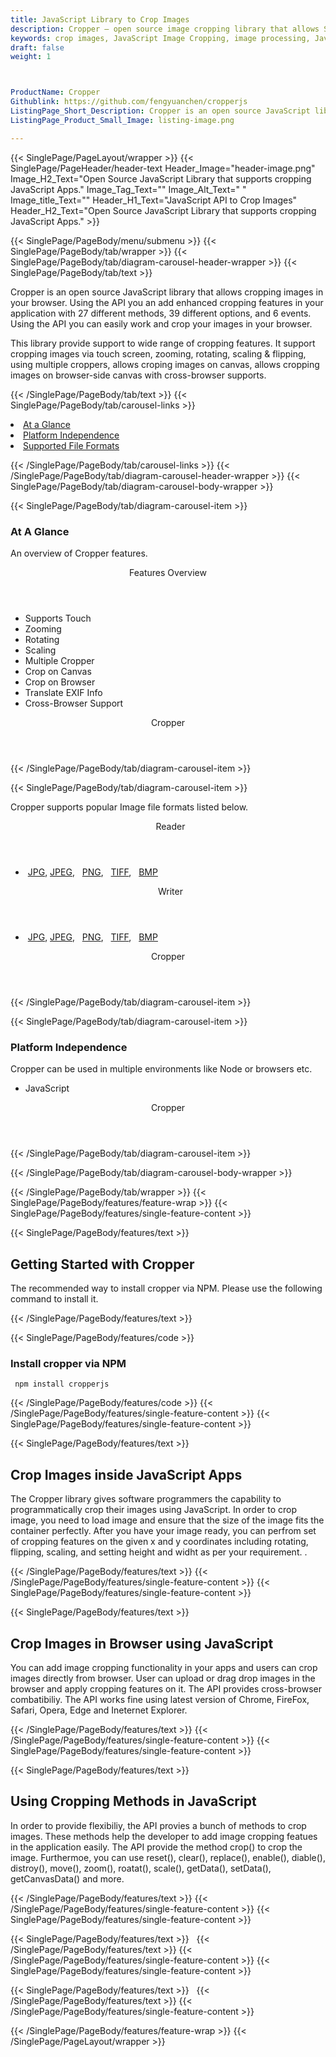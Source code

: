 ```yaml
---
title: JavaScript Library to Crop Images
description: Cropper – open source image cropping library that allows Software programmers to crop images via JavaScript Library
keywords: crop images, JavaScript Image Cropping, image processing, JavaScript images, image processing library, JavaScript PNG API, JavaScript JPG, JavaScript image API, JavaScript Image creation, Modify images, crop images using js, crop images using JavaScript
draft: false
weight: 1



ProductName: Cropper
Githublink: https://github.com/fengyuanchen/cropperjs
ListingPage_Short_Description: Cropper is an open source JavaScript library that allows cropping images in your browser.
ListingPage_Product_Small_Image: listing-image.png 

---
```


{{< SinglePage/PageLayout/wrapper >}}
{{< SinglePage/PageHeader/header-text
Header_Image="header-image.png"
Image_H2_Text="Open Source JavaScript Library that supports cropping JavaScript Apps."
Image_Tag_Text=""
Image_Alt_Text=" "
Image_title_Text=""
Header_H1_Text="JavaScript API to Crop Images"
Header_H2_Text="Open Source JavaScript Library that supports cropping JavaScript Apps." >}}

{{< SinglePage/PageBody/menu/submenu >}}
{{< SinglePage/PageBody/tab/wrapper >}}
{{< SinglePage/PageBody/tab/diagram-carousel-header-wrapper >}}
{{< SinglePage/PageBody/tab/text >}}



<p>Cropper is an open source JavaScript library that allows cropping images in your browser. Using the API you an add enhanced cropping features in your application with 27 different methods, 39 different options, and 6 events. Using the API you can easily work and crop your images in your browser.  </p>
<p>This library provide support to wide range of cropping features. It support cropping images via touch screen, zooming, rotating, scaling & flipping, using multiple croppers, allows croping images on canvas, allows cropping images on browser-side canvas with cross-browser supports.</p>

{{< /SinglePage/PageBody/tab/text >}}
{{< SinglePage/PageBody/tab/carousel-links >}}

<li data-target="#diagramcarousel" data-slide-to="0"><a href="#">At a Glance</a></li>
<li data-target="#diagramcarousel" data-slide-to="2"><a href="#">Platform Independence</a></li>
<li data-target="#diagramcarousel" data-slide-to="1"><a class="activetab" href="#">Supported File Formats</a></li>


{{< /SinglePage/PageBody/tab/carousel-links >}}
{{< /SinglePage/PageBody/tab/diagram-carousel-header-wrapper >}}
{{< SinglePage/PageBody/tab/diagram-carousel-body-wrapper >}}

{{< SinglePage/PageBody/tab/diagram-carousel-item >}}
<h3>At A Glance</h3>
<p>An overview of Cropper features.</p>
<div class="diagram1 d1-poi">
<div class="d1-row">
<div class="d1-col d1-right"><header>Features Overview</header>
<ul>
<li>Supports Touch</li>
<li>Zooming</li>
<li>Rotating</li>
<li>Scaling</li>
<li>Multiple Cropper</li>
<li>Crop on Canvas</li>
<li>Crop on Browser</li>
<li>Translate EXIF Info</li>
<li>Cross-Browser Support</li>
</ul>
</div>
</div>
<div class="d1-logo" style="border: none;"><header>Cropper</header><footer><small></small></footer></div>
<!--/logo--></div>
<!--/diagram1-->
{{< /SinglePage/PageBody/tab/diagram-carousel-item >}}

{{< SinglePage/PageBody/tab/diagram-carousel-item >}}
<p>Cropper supports popular Image file formats listed below.</p>
<div class="diagram1 d2  d1-poi">
<div class="d1-row">
<div class="d1-col d1-left"><header><i class="fa fa-arrows-v "> </i> Reader</header>
<ul>
<li> <a href="https://docs.fileformat.com/image/jpg/">JPG</a>, <a href="https://docs.fileformat.com/image/jpeg/">JPEG</a>,   <a href="https://docs.fileformat.com/image/png/">PNG</a>,   <a href="https://docs.fileformat.com/image/tiff/">TIFF</a>,   <a href="https://docs.fileformat.com/image/bmp/">BMP</a> </li>
</ul>
</div>
<!--/left-->
<div class="d1-col d1-right"><header><i class="fa  fa-long-arrow-down"> </i> Writer</header>
<ul>
<li> <a href="https://docs.fileformat.com/image/jpg/">JPG</a>, <a href="https://docs.fileformat.com/image/jpeg/">JPEG</a>,   <a href="https://docs.fileformat.com/image/png/">PNG</a>,   <a href="https://docs.fileformat.com/image/tiff/">TIFF</a>,   <a href="https://docs.fileformat.com/image/bmp/">BMP</a> </li>
</ul>
</div>
<!--/right--></div>
<!--/row-->
<div class="d1-logo" style="border: none;"><header>Cropper</header><footer><small></small></footer></div>
<!--/logo--></div>
<!--/diagram2-->
{{< /SinglePage/PageBody/tab/diagram-carousel-item >}}

{{< SinglePage/PageBody/tab/diagram-carousel-item >}}
<h3>Platform Independence</h3>
<p>Cropper can be used in multiple environments like Node or browsers etc.</p>
<div class="diagram1 d1-poi">
<div class="d1-row">
<div class="d1-col d1-right">
<ul>
<li>JavaScript </li>
</ul>
</div>
<!--/right--></div>
<!--/row-->
<div class="d1-logo" style="border: none;"><header>Cropper</header><footer><small></small></footer></div>
<!--/logo--></div>
<!--/diagram2 -->
{{< /SinglePage/PageBody/tab/diagram-carousel-item >}}

{{< /SinglePage/PageBody/tab/diagram-carousel-body-wrapper >}}

{{< /SinglePage/PageBody/tab/wrapper >}}
{{< SinglePage/PageBody/features/feature-wrap >}}
{{< SinglePage/PageBody/features/single-feature-content >}}

{{< SinglePage/PageBody/features/text >}}
<h2 class="h2title">Getting Started with Cropper</h2>
<p>The recommended way to install cropper via NPM. Please use the following command to install it.</p>
{{< /SinglePage/PageBody/features/text >}}

{{< SinglePage/PageBody/features/code >}}
<h3><strong>Install cropper via NPM</strong></h3>
<pre><code class="html"> npm install cropperjs </code></pre>


{{< /SinglePage/PageBody/features/code >}}
{{< /SinglePage/PageBody/features/single-feature-content >}}
{{< SinglePage/PageBody/features/single-feature-content >}}

{{< SinglePage/PageBody/features/text >}}
<h2 class="h2title">Crop Images inside JavaScript Apps</h2>
<p>The Cropper library gives software programmers the capability to programmatically crop their images using JavaScript. In order to crop image, you need to load image and ensure that the size of the image fits the container perfectly. After you have your image ready, you can perfrom set of cropping features on the given x and y coordinates including rotating, flipping, scaling, and setting height and widht as per your requirement. .</p>

{{< /SinglePage/PageBody/features/text >}}
{{< /SinglePage/PageBody/features/single-feature-content >}}
{{< SinglePage/PageBody/features/single-feature-content >}}

{{< SinglePage/PageBody/features/text >}}
<h2 class="h2title">Crop Images in Browser using JavaScript</h2>
<p>You can add image cropping functionality in your apps and users can crop images directly from browser. User can upload or drag drop images in the browser and apply cropping features on it. The API provides cross-browser combatibiliy. The API works fine using latest version of Chrome, FireFox, Safari, Opera, Edge and Ineternet Explorer.</p>

{{< /SinglePage/PageBody/features/text >}}
{{< /SinglePage/PageBody/features/single-feature-content >}}
{{< SinglePage/PageBody/features/single-feature-content >}}

{{< SinglePage/PageBody/features/text >}}
<h2 class="h2title">Using Cropping Methods in JavaScript</h2>
<p>In order to provide flexibiliy, the API provies a bunch of methods to crop images. These methods help the developer to add image cropping featues in the application easily. The API provide the method crop() to crop the image. Furthermoe, you can use reset(), clear(), replace(), enable(), diable(), distroy(), move(), zoom(), roatat(), scale(), getData(), setData(), getCanvasData() and more.</p>

{{< /SinglePage/PageBody/features/text >}}
{{< /SinglePage/PageBody/features/single-feature-content >}}
{{< SinglePage/PageBody/features/single-feature-content >}}

{{< SinglePage/PageBody/features/text >}}
 
{{< /SinglePage/PageBody/features/text >}}
{{< /SinglePage/PageBody/features/single-feature-content >}}
{{< SinglePage/PageBody/features/single-feature-content >}}

{{< SinglePage/PageBody/features/text >}}
 
{{< /SinglePage/PageBody/features/text >}}
{{< /SinglePage/PageBody/features/single-feature-content >}}

{{< /SinglePage/PageBody/features/feature-wrap >}}
{{< /SinglePage/PageLayout/wrapper >}}